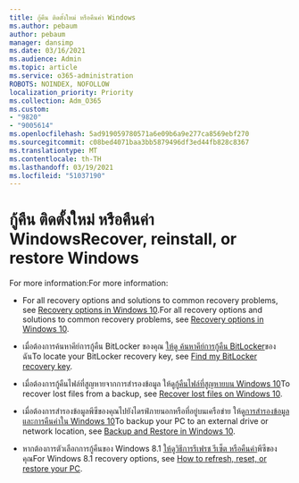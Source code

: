 ```yaml
---
title: กู้คืน ติดตั้งใหม่ หรือคืนค่า Windows
ms.author: pebaum
author: pebaum
manager: dansimp
ms.date: 03/16/2021
ms.audience: Admin
ms.topic: article
ms.service: o365-administration
ROBOTS: NOINDEX, NOFOLLOW
localization_priority: Priority
ms.collection: Adm_O365
ms.custom:
- "9820"
- "9005614"
ms.openlocfilehash: 5ad919059780571a6e09b6a9e277ca8569ebf270
ms.sourcegitcommit: c08bed4071baa3bb5879496df3ed44fb828c8367
ms.translationtype: MT
ms.contentlocale: th-TH
ms.lasthandoff: 03/19/2021
ms.locfileid: "51037190"
---
```

# <a name="recover-reinstall-or-restore-windows"></a><span data-ttu-id="1d3e8-102">กู้คืน ติดตั้งใหม่ หรือคืนค่า Windows</span><span class="sxs-lookup"><span data-stu-id="1d3e8-102">Recover, reinstall, or restore Windows</span></span>

<span data-ttu-id="1d3e8-103">For more information:</span><span class="sxs-lookup"><span data-stu-id="1d3e8-103">For more information:</span></span> 

- <span data-ttu-id="1d3e8-104">For all recovery options and solutions to common recovery problems, see [Recovery options in Windows 10](https://support.microsoft.com/windows/recovery-options-in-windows-10-31ce2444-7de3-818c-d626-e3b5a3024da5#bkmk_section7).</span><span class="sxs-lookup"><span data-stu-id="1d3e8-104">For all recovery options and solutions to common recovery problems, see [Recovery options in Windows 10](https://support.microsoft.com/windows/recovery-options-in-windows-10-31ce2444-7de3-818c-d626-e3b5a3024da5#bkmk_section7).</span></span>

- <span data-ttu-id="1d3e8-105">เมื่อต้องการค้นหาคีย์การกู้คืน BitLocker ของคุณ [ให้ดู ค้นหาคีย์การกู้คืน BitLocker](https://support.microsoft.com/windows/find-my-bitlocker-recovery-key-fd2b3501-a4b9-61e9-f5e6-2a545ad77b3e)ของฉัน</span><span class="sxs-lookup"><span data-stu-id="1d3e8-105">To locate your BitLocker recovery key, see [Find my BitLocker recovery key](https://support.microsoft.com/windows/find-my-bitlocker-recovery-key-fd2b3501-a4b9-61e9-f5e6-2a545ad77b3e).</span></span>

- <span data-ttu-id="1d3e8-106">เมื่อต้องการกู้คืนไฟล์ที่สูญหายจากการสํารองข้อมูล ให้ดู[กู้คืนไฟล์ที่สูญหายบน Windows 10](https://support.microsoft.com/windows/recover-lost-files-on-windows-10-61f5b28a-f5b8-3cc2-0f8e-a63cb4e1d4c4)</span><span class="sxs-lookup"><span data-stu-id="1d3e8-106">To recover lost files from a backup, see [Recover lost files on Windows 10](https://support.microsoft.com/windows/recover-lost-files-on-windows-10-61f5b28a-f5b8-3cc2-0f8e-a63cb4e1d4c4).</span></span>

- <span data-ttu-id="1d3e8-107">เมื่อต้องการสํารองข้อมูลพีซีของคุณไปยังไดรฟ์ภายนอกหรือที่อยู่บนเครือข่าย ให้ดู[การสํารองข้อมูลและการคืนค่าใน Windows 10](https://support.microsoft.com/windows/backup-and-restore-in-windows-10-352091d2-bb9d-3ea3-ed18-52ef2b88cbef)</span><span class="sxs-lookup"><span data-stu-id="1d3e8-107">To backup your PC to an external drive or network location, see [Backup and Restore in Windows 10](https://support.microsoft.com/windows/backup-and-restore-in-windows-10-352091d2-bb9d-3ea3-ed18-52ef2b88cbef).</span></span>

- <span data-ttu-id="1d3e8-108">หากต้องการตัวเลือกการกู้คืนของ Windows 8.1 [ให้ดูวิธีการรีเฟรช รีเซ็ต หรือคืนค่า](https://support.microsoft.com/windows/how-to-refresh-reset-or-restore-your-pc-51391d9a-eb0a-84a7-69e4-c2c1fbceb8dd)พีซีของคุณ</span><span class="sxs-lookup"><span data-stu-id="1d3e8-108">For Windows 8.1 recovery options, see [How to refresh, reset, or restore your PC](https://support.microsoft.com/windows/how-to-refresh-reset-or-restore-your-pc-51391d9a-eb0a-84a7-69e4-c2c1fbceb8dd).</span></span>